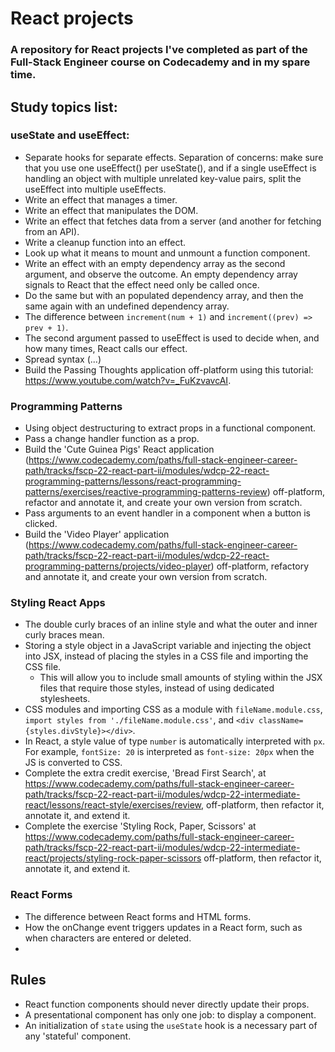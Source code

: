 # React projects

### A repository for React projects I've completed as part of the Full-Stack Engineer course on Codecademy and in my spare time. 

## Study topics list:

### useState and useEffect:

- Separate hooks for separate effects. Separation of concerns: make sure that you use one useEffect() per useState(), and if a single useEffect is handling an object with multiple unrelated key-value pairs, split the useEffect into multiple useEffects.
- Write an effect that manages a timer.
- Write an effect that manipulates the DOM.
- Write an effect that fetches data from a server (and another for fetching from an API).
- Write a cleanup function into an effect.
- Look up what it means to mount and unmount a function component.
- Write an effect with an empty dependency array as the second argument, and observe the outcome. An empty dependency array signals to React that the effect need only be called once. 
- Do the same but with an populated dependency array, and then the same again with an undefined dependency array. 
- The difference between ```increment(num + 1)``` and ```increment((prev) => prev + 1)```.
- The second argument passed to useEffect is used to decide when, and how many times, React calls our effect.
- Spread syntax (...)
- Build the Passing Thoughts application off-platform using this tutorial: https://www.youtube.com/watch?v=_FuKzvavcAI.

### Programming Patterns

- Using object destructuring to extract props in a functional component.
- Pass a change handler function as a prop.
- Build the 'Cute Guinea Pigs' React application (https://www.codecademy.com/paths/full-stack-engineer-career-path/tracks/fscp-22-react-part-ii/modules/wdcp-22-react-programming-patterns/lessons/react-programming-patterns/exercises/reactive-programming-patterns-review) off-platform, refactor and annotate it, and create your own version from scratch.
- Pass arguments to an event handler in a component when a button is clicked.
- Build the 'Video Player' application (https://www.codecademy.com/paths/full-stack-engineer-career-path/tracks/fscp-22-react-part-ii/modules/wdcp-22-react-programming-patterns/projects/video-player) off-platform, refactory and annotate it, and create your own version from scratch.

### Styling React Apps

- The double curly braces of an inline style and what the outer and inner curly braces mean.
- Storing a style object in a JavaScript variable and injecting the object into JSX, instead of placing the styles in a CSS file and importing the CSS file. 
    - This will allow you to include small amounts of styling within the JSX files that require those styles, instead of using dedicated stylesheets.
- CSS modules and importing CSS as a module with ```fileName.module.css```, ```import styles from './fileName.module.css'```, and ```<div className={styles.divStyle}></div>```.
- In React, a style value of type ```number``` is automatically interpreted with ```px```. For example, ```fontSize: 20``` is interpreted as ```font-size: 20px``` when the JS is converted to CSS.
- Complete the extra credit exercise, 'Bread First Search', at https://www.codecademy.com/paths/full-stack-engineer-career-path/tracks/fscp-22-react-part-ii/modules/wdcp-22-intermediate-react/lessons/react-style/exercises/review, off-platform, then refactor it, annotate it, and extend it. 
- Complete the exercise 'Styling Rock, Paper, Scissors' at https://www.codecademy.com/paths/full-stack-engineer-career-path/tracks/fscp-22-react-part-ii/modules/wdcp-22-intermediate-react/projects/styling-rock-paper-scissors off-platform, then refactor it, annotate it, and extend it. 

### React Forms

- The difference between React forms and HTML forms.
- How the onChange event triggers updates in a React form, such as when characters are entered or deleted.
- 

## Rules

-  React function components should never directly update their props.
-  A presentational component has only one job: to display a component.
-  An initialization of ```state``` using the ```useState``` hook is a necessary part of any 'stateful' component.
